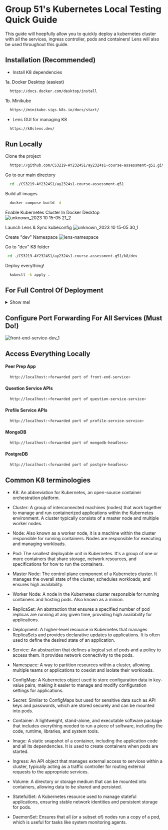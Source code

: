 
# Group 51's Kubernetes Local Testing Quick Guide

This guide will hoepfully allow you to quickly deploy a kubernetes cluster with all the services, ingress controller, pods and containers! Lens will also be used throughout this guide.

## Installation (Recommended)

- Install K8 dependencies

1a. Docker Desktop (easiest)
```bash
  https://docs.docker.com/desktop/install
```

1b. Minikube
```bash
  https://minikube.sigs.k8s.io/docs/start/
```

- Lens GUI for managing K8
```bash
  https://k8slens.dev/
```

## Run Locally

Clone the project
```bash
  https://github.com/CS3219-AY2324S1/ay2324s1-course-assessment-g51.git
```

Go to our main directory
```bash
  cd ./CS3219-AY2324S1/ay2324s1-course-assessment-g51
```

Build all images
```bash
  docker compose build -d
```
Enable Kubernetes Cluster In Docker Desktop
![unknown_2023 10 15-05 21_2](https://github.com/CS3219-AY2324S1/ay2324s1-course-assessment-g51/assets/34855234/a24faf73-84fe-471f-8267-83aa68515691)

Launch Lens & Sync kubeconfig
![unknown_2023 10 15-05 30_1](https://github.com/CS3219-AY2324S1/ay2324s1-course-assessment-g51/assets/34855234/9aac61ef-0b86-46dc-9f60-583b2b8a3376)

Create "dev" Namespace 
![lens-namespace](https://github.com/CS3219-AY2324S1/ay2324s1-course-assessment-g51/assets/34855234/4bea11d1-32bc-49d7-af13-e1169e7cc730)

Go to "dev" K8 folder
```bash
 cd ./CS3219-AY2324S1/ay2324s1-course-assessment-g51/k8/dev
```
Deploy everything!
```bash
  kubectl -k apply .
```
## For Full Control Of Deployment
<details>
    <summary>Show me!</summary>
  
Deploy Pods (A pod can contain multiple containers)
```bash
  kubectl apply -f ./deployments/front-end-deployment-dev.yaml
```
```bash
  kubectl apply -f ./deployments/profile-service-deployment-dev.yaml
```
```bash
  kubectl apply -f ./deployments/question-service-deployment-dev.yaml
```
```bash
  kubectl apply -f ./deployments/mongodb-statefulset-dev.yaml
```
```bash
  kubectl apply -f ./deployments/postgre-statefulset-dev.yaml
```

Deploy Services (A service represents network connectivity policy for a pod)
```bash
  kubectl apply -f ./services/front-end-service-dev.yaml
```
```bash
  kubectl apply -f ./services/profile-service-service-dev.yaml
```
```bash
  kubectl apply -f ./services/question-service-service-dev.yaml
```
```bash
  kubectl apply -f ./services/mongodb-service-dev.yaml
```
```bash
  kubectl apply -f ./services/postgre-service-dev.yaml
```

Deploy NGINX Ingress Controller (It is our reverse proxy and traffic load balancer)
```bash
  kubectl apply -f ./ingresses/nginx-ingress-dev.yaml
```
Deploy PVCs (Persistent Volume Claims)
```bash
  kubectl apply -f ./volumes/mongodb-pvc-dev.yaml
```
```bash
  kubectl apply -f ./volumes/postgre-pvc-dev.yaml
```

Deploy Horizontal Pod Autoscalers (HPA)
```bash
  kubectl apply -f ./scalers/horizontal/front-end-hpa-dev.yaml
```

Deploy ConfigMaps (.env file equivalent!)
```bash
  kubectl apply -f ./configMaps/postgres-config-dev.yaml
  kubectl apply -f ./configMaps/question-service-config-dev.yaml
```

</details>

## Configure Port Forwarding For All Services (Must Do!)
![front-end-service-dev_1](https://github.com/CS3219-AY2324S1/ay2324s1-course-assessment-g51/assets/34855234/5307ff49-b906-4625-889f-f3485bc39876)

## Access Everything Locally

#### Peer Prep App
```bash
  http://localhost:<forwarded port of front-end-service>
```

#### Question Service APIs
```bash
  http://localhost:<forwarded port of question-service-service>
```

#### Profile Service APIs
```bash
  http://localhost:<forwarded port of profile-service-service>
```

#### MongoDB
```bash
  http://localhost:<forwarded port of mongodb-headless>
```

#### PostgreDB
```bash
  http://localhost:<forwarded port of postgre-headless>
```

## Common K8 terminologies

- K8: An abbreviation for Kubernetes, an open-source container orchestration platform.

- Cluster: A group of interconnected machines (nodes) that work together to manage and run containerized applications within the     Kubernetes environment. A cluster typically consists of a master node and multiple worker nodes.

- Node: Also known as a worker node, it is a machine within the cluster responsible for running containers. Nodes are responsible for executing and managing workloads.

- Pod: The smallest deployable unit in Kubernetes. It's a group of one or more containers that share storage, network resources, and specifications for how to run the containers.

- Master Node: The control plane component of a Kubernetes cluster. It manages the overall state of the cluster, schedules workloads, and ensures high availability.

- Worker Node: A node in the Kubernetes cluster responsible for running containers and hosting pods. Also known as a minion.

- ReplicaSet: An abstraction that ensures a specified number of pod replicas are running at any given time, providing high availability for applications.

- Deployment: A higher-level resource in Kubernetes that manages ReplicaSets and provides declarative updates to applications. It is often used to define the desired state of an application.

- Service: An abstraction that defines a logical set of pods and a policy to access them. It provides network connectivity to the pods.

- Namespace: A way to partition resources within a cluster, allowing multiple teams or applications to coexist and isolate their workloads.

- ConfigMap: A Kubernetes object used to store configuration data in key-value pairs, making it easier to manage and modify configuration settings for applications.

- Secret: Similar to ConfigMaps but used for sensitive data such as API keys and passwords, which are stored securely and can be mounted into pods.

- Container: A lightweight, stand-alone, and executable software package that includes everything needed to run a piece of software, including the code, runtime, libraries, and system tools.

- Image: A static snapshot of a container, including the application code and all its dependencies. It is used to create containers when pods are started.

- Ingress: An API object that manages external access to services within a cluster, typically acting as a traffic controller for routing external requests to the appropriate services.

- Volume: A directory or storage medium that can be mounted into containers, allowing data to be shared and persisted.

- StatefulSet: A Kubernetes resource used to manage stateful applications, ensuring stable network identities and persistent storage for pods.

- DaemonSet: Ensures that all (or a subset of) nodes run a copy of a pod, which is useful for tasks like system monitoring agents.
